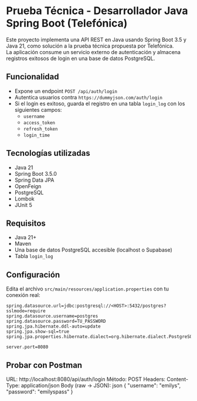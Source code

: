 # Prueba Técnica - Desarrollador Java Spring Boot (Telefónica)

Este proyecto implementa una API REST en Java usando Spring Boot 3.5 y Java 21, como solución a la prueba técnica propuesta por Telefónica.  
La aplicación consume un servicio externo de autenticación y almacena registros exitosos de login en una base de datos PostgreSQL.

## Funcionalidad

- Expone un endpoint `POST /api/auth/login`
- Autentica usuarios contra `https://dummyjson.com/auth/login`
- Si el login es exitoso, guarda el registro en una tabla `login_log` con los siguientes campos:
  - `username`
  - `access_token`
  - `refresh_token`
  - `login_time`

## Tecnologías utilizadas

- Java 21
- Spring Boot 3.5.0
- Spring Data JPA
- OpenFeign
- PostgreSQL
- Lombok
- JUnit 5

## Requisitos

- Java 21+
- Maven
- Una base de datos PostgreSQL accesible (localhost o Supabase)
- Tabla `login_log`

## Configuración

Edita el archivo `src/main/resources/application.properties` con tu conexión real:

```properties
spring.datasource.url=jdbc:postgresql://<HOST>:5432/postgres?sslmode=require
spring.datasource.username=postgres
spring.datasource.password=TU_PASSWORD
spring.jpa.hibernate.ddl-auto=update
spring.jpa.show-sql=true
spring.jpa.properties.hibernate.dialect=org.hibernate.dialect.PostgreSQLDialect

server.port=8080
```

## Probar con Postman
URL: http://localhost:8080/api/auth/login
Método: POST
Headers: Content-Type: application/json
Body (raw → JSON):
json
{
  "username": "emilys",
  "password": "emilyspass"
}